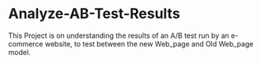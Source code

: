 # Analyze-AB-Test-Results
This Project is  on understanding the results of an A/B test run by an e-commerce website, to test between the new Web_page and Old Web_page model. 

